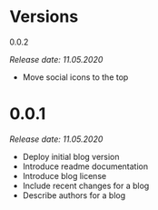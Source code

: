 Versions
========

0.0.2

_Release date: 11.05.2020_

- Move social icons to the top

0.0.1
========
_Release date: 11.05.2020_

- Deploy initial blog version
- Introduce readme documentation
- Introduce blog license
- Include recent changes for a blog
- Describe authors for a blog
